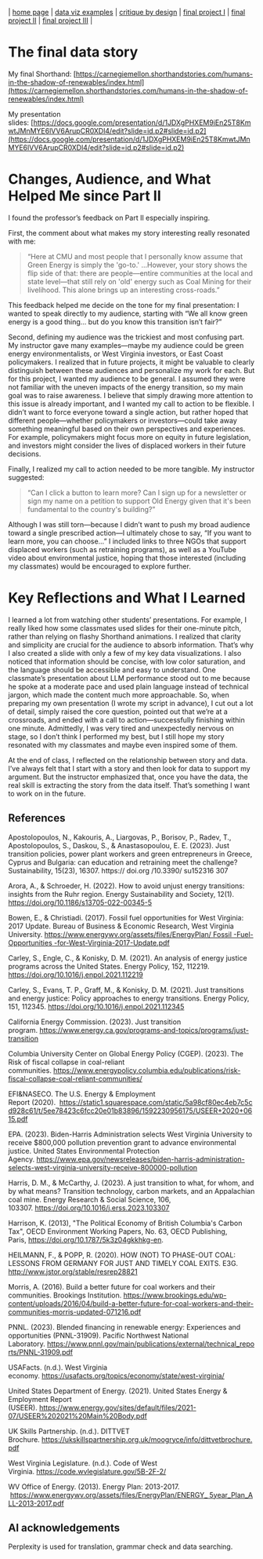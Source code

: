 | [home page](https://chengyiing.github.io/cheng-dataviz-portfolio/) | [data viz examples](dataviz-examples) | [critique by design](critique-by-design) | [final project I](final-project-part-one) | [final project II](final-project-part-two) | [final project III](final-project-part-three) |

# The final data story
My final Shorthand: [https://carnegiemellon.shorthandstories.com/humans-in-the-shadow-of-renewables/index.html](https://carnegiemellon.shorthandstories.com/humans-in-the-shadow-of-renewables/index.html)

My presentation slides: [https://docs.google.com/presentation/d/1JDXgPHXEM9iEn25T8KmwtJMnMYE6lVV6ArupCR0XDl4/edit?slide=id.p2#slide=id.p2](https://docs.google.com/presentation/d/1JDXgPHXEM9iEn25T8KmwtJMnMYE6lVV6ArupCR0XDl4/edit?slide=id.p2#slide=id.p2)




# Changes, Audience, and What Helped Me since Part II

I found the professor’s feedback on Part II especially inspiring. 

First, the comment about what makes my story interesting really resonated with me: 
> “Here at CMU and most people that I personally know assume that Green Energy is simply the 'go-to.' ...However, your story shows the flip side of that: there are people—entire communities at the local and state level—that still rely on 'old' energy such as Coal Mining for their livelihood. This alone brings up an interesting cross-roads.”

This feedback helped me decide on the tone for my final presentation: I wanted to speak directly to my audience, starting with “We all know green energy is a good thing… but do you know this transition isn’t fair?”

Second, defining my audience was the trickiest and most confusing part. My instructor gave many examples—maybe my audience could be green energy environmentalists, or West Virginia investors, or East Coast policymakers. I realized that in future projects, it might be valuable to clearly distinguish between these audiences and personalize my work for each. But for this project, I wanted my audience to be general. I assumed they were not familiar with the uneven impacts of the energy transition, so my main goal was to raise awareness. I believe that simply drawing more attention to this issue is already important, and I wanted my call to action to be flexible. I didn’t want to force everyone toward a single action, but rather hoped that different people—whether policymakers or investors—could take away something meaningful based on their own perspectives and experiences. For example, policymakers might focus more on equity in future legislation, and investors might consider the lives of displaced workers in their future decisions.

Finally, I realized my call to action needed to be more tangible. My instructor suggested: 
> “Can I click a button to learn more? Can I sign up for a newsletter or sign my name on a petition to support Old Energy given that it's been fundamental to the country's building?”

Although I was still torn—because I didn’t want to push my broad audience toward a single prescribed action—I ultimately chose to say, “If you want to learn more, you can choose…” I included links to three NGOs that support displaced workers (such as retraining programs), as well as a YouTube video about environmental justice, hoping that those interested (including my classmates) would be encouraged to explore further.


# Key Reflections and What I Learned

I learned a lot from watching other students’ presentations. For example, I really liked how some classmates used slides for their one-minute pitch, rather than relying on flashy Shorthand animations. I realized that clarity and simplicity are crucial for the audience to absorb information. That’s why I also created a slide with only a few of my key data visualizations. I also noticed that information should be concise, with low color saturation, and the language should be accessible and easy to understand. One classmate’s presentation about LLM performance stood out to me because he spoke at a moderate pace and used plain language instead of technical jargon, which made the content much more approachable. So, when preparing my own presentation (I wrote my script in advance), I cut out a lot of detail, simply raised the core question, pointed out that we’re at a crossroads, and ended with a call to action—successfully finishing within one minute. Admittedly, I was very tired and unexpectedly nervous on stage, so I don’t think I performed my best, but I still hope my story resonated with my classmates and maybe even inspired some of them. 

At the end of class, I reflected on the relationship between story and data. I’ve always felt that I start with a story and then look for data to support my argument. But the instructor emphasized that, once you have the data, the real skill is extracting the story from the data itself. That’s something I want to work on in the future.




## References

Apostolopoulos, N., Kakouris, A., Liargovas, P., Borisov, P., Radev, T., Apostolopoulos, S., Daskou, S., & Anastasopoulou, E. Ε. (2023). Just transition policies, power plant workers and green entrepreneurs in Greece, Cyprus and Bulgaria: can education and retraining meet the challenge? Sustainability, 15(23), 16307. https:// doi.org /10.3390/ su152316 307

Arora, A., & Schroeder, H. (2022). How to avoid unjust energy transitions: insights from the Ruhr region. Energy Sustainability and Society, 12(1). https://doi.org/10.1186/s13705-022-00345-5

Bowen, E., & Christiadi. (2017). Fossil fuel opportunities for West Virginia: 2017 Update. Bureau of Business & Economic Research, West Virginia University. https://www.energywv.org/assets/files/EnergyPlan/ Fossil -Fuel-Opportunities -for-West-Virginia-2017-Update.pdf

Carley, S., Engle, C., & Konisky, D. M. (2021). An analysis of energy justice programs across the United States. Energy Policy, 152, 112219. https://doi.org/10.1016/j.enpol.2021.112219

Carley, S., Evans, T. P., Graff, M., & Konisky, D. M. (2021). Just transitions and energy justice: Policy approaches to energy transitions. Energy Policy, 151, 112345. https://doi.org/10.1016/j.enpol.2021.112345

California Energy Commission. (2023). Just transition program. https://www.energy.ca.gov/programs-and-topics/programs/just-transition

Columbia University Center on Global Energy Policy (CGEP). (2023). The Risk of fiscal collapse in coal-reliant communities. https://www.energypolicy.columbia.edu/publications/risk-fiscal-collapse-coal-reliant-communities/

EFI&NASECO. The U.S. Energy & Employment Report (2020).  https://static1.squarespace.com/static/5a98cf80ec4eb7c5cd928c61/t/5ee78423c6fcc20e01b83896/1592230956175/USEER+2020+0615.pdf

EPA. (2023). Biden-Harris Administration selects West Virginia University to receive $800,000 pollution prevention grant to advance environmental justice. United States Environmental Protection Agency. https://www.epa.gov/newsreleases/biden-harris-administration-selects-west-virginia-university-receive-800000-pollution

Harris, D. M., & McCarthy, J. (2023). A just transition to what, for whom, and by what means? Transition technology, carbon markets, and an Appalachian coal mine. Energy Research & Social Science, 106, 103307. https://doi.org/10.1016/j.erss.2023.103307

Harrison, K. (2013), "The Political Economy of British Columbia's Carbon Tax", OECD Environment Working Papers, No. 63, OECD Publishing, Paris, https://doi.org/10.1787/5k3z04gkkhkg-en.

HEILMANN, F., & POPP, R. (2020). HOW (NOT) TO PHASE-OUT COAL: LESSONS FROM GERMANY FOR JUST AND TIMELY COAL EXITS. E3G. http://www.jstor.org/stable/resrep28821

Morris, A. (2016). Build a better future for coal workers and their communities. Brookings Institution. https://www.brookings.edu/wp-content/uploads/2016/04/build-a-better-future-for-coal-workers-and-their-communities-morris-updated-071216.pdf

PNNL. (2023). Blended financing in renewable energy: Experiences and opportunities (PNNL-31909). Pacific Northwest National Laboratory. https://www.pnnl.gov/main/publications/external/technical_reports/PNNL-31909.pdf

USAFacts. (n.d.). West Virginia economy. https://usafacts.org/topics/economy/state/west-virginia/

United States Department of Energy. (2021). United States Energy & Employment Report (USEER). https://www.energy.gov/sites/default/files/2021-07/USEER%202021%20Main%20Body.pdf

UK Skills Partnership. (n.d.). DITTVET Brochure. https://ukskillspartnership.org.uk/moogryce/info/dittvetbrochure.pdf

West Virginia Legislature. (n.d.). Code of West Virginia. https://code.wvlegislature.gov/5B-2F-2/

WV Office of Energy. (2013). Energy Plan: 2013-2017.  https://www.energywv.org/assets/files/EnergyPlan/ENERGY_ 5year_Plan_ALL-2013-2017.pdf


## AI acknowledgements
Perplexity is used for translation, grammar check and data searching.




